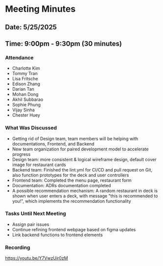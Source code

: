 # Meeting Minutes
## Date: 5/25/2025
## Time: 9:00pm - 9:30pm (30 minutes)
### Attendance
- Charlotte Kim
- Tommy Tran
- Lisa Fritsche
- Edison Zhang
- Darian Tan
- Mohan Dong
- Akhil Subbarao
- Sophie Phung
- Vijay Sinha
- Chester Huey
  
### What Was Discussed
- Getting rid of Design team, team members will be helping with documentations, Frontend, and Backend
- New team organization for paired development model to accelerate progress
- Design team: more consistent & logical wireframe design, default cover image for restaurant cards
- Backend team: Finished the lint.yml for CI/CD and pull request on Git, also function prototypes for the deck and user controllers
- Frontend team: Completed the menu page, restaurant form
- Documentation: ADRs documentation completed
- A possible recommendation mechanism: A random restaurant in deck is shown when user enters a deck, with message "this is recommended to you!", which implements the recommendation functionality

### Tasks Until Next Meeting
- Assign pair issues
- Continue refining frontend webpage based on figma updates
- Link backend functions to frontend elements

### Recording
https://youtu.be/Y7VwzUir0zM
